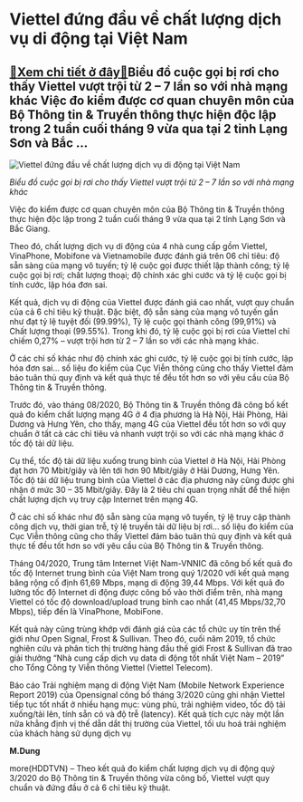 Viettel đứng đầu về chất lượng dịch vụ di động tại Việt Nam
===========================================================

[:gift:Xem chi tiết ở đây:gift:](https://hddtvn.com/viettel-dung-dau-ve-chat-luong-dich-vu-di-dong-tai-viet-nam/)Biểu đồ cuộc gọi bị rơi cho thấy Viettel vượt trội từ 2 – 7 lần so với nhà mạng khác Việc đo kiểm được cơ quan chuyên môn của Bộ Thông tin & Truyền thông thực hiện độc lập trong 2 tuần cuối tháng 9 vừa qua tại 2 tỉnh Lạng Sơn và Bắc …
------------------------------------------------------------------------------------------------------------------------------------------------------------------------------------------------------------------------------------------





![Viettel đứng đầu về chất lượng dịch vụ di động tại Việt Nam](https://hddtvn.com/wp-content/uploads/2021/01/1447_Bieu_do_cuoc_goi_bi_roi.png "Viettel đứng đầu về chất lượng dịch vụ di động tại Việt Nam")



*Biểu đồ cuộc gọi bị rơi cho thấy Viettel vượt trội từ 2 – 7 lần so với nhà mạng khác*






Việc đo kiểm được cơ quan chuyên môn của Bộ Thông tin & Truyền thông thực hiện độc lập trong 2 tuần cuối tháng 9 vừa qua tại 2 tỉnh Lạng Sơn và Bắc Giang.


Theo đó, chất lượng dịch vụ di động của 4 nhà cung cấp gồm Viettel, VinaPhone, Mobifone và Vietnamobile được đánh giá trên 06 chỉ tiêu: độ sẵn sàng của mạng vô tuyến; tỷ lệ cuộc gọi được thiết lập thành công; tỷ lệ cuộc gọi bị rơi; chất lượng thoại; độ chính xác ghi cước và tỷ lệ cuộc gọi bị tính cước, lập hóa đơn sai.


Kết quả, dịch vụ di động của Viettel được đánh giá cao nhất, vượt quy chuẩn của cả 6 chỉ tiêu kỹ thuật. Đặc biệt, độ sẵn sàng của mạng vô tuyến gần như đạt tỷ lệ tuyệt đối (99.99%), Tỷ lệ cuộc gọi thành công (99,91%) và Chất lượng thoại (99.55%). Trong khi đó, tỷ lệ cuộc gọi bị rơi của Viettel chỉ chiếm 0,27% – vượt trội hơn từ 2 – 7 lần so với các nhà mạng khác.


Ở các chỉ số khác như độ chính xác ghi cước, tỷ lệ cuộc gọi bị tính cước, lập hóa đơn sai… số liệu đo kiểm của Cục Viễn thông cũng cho thấy Viettel đảm bảo tuân thủ quy định và kết quả thực tế đều tốt hơn so với yêu cầu của Bộ Thông tin & Truyền thông.


Trước đó, vào tháng 08/2020, Bộ Thông tin & Truyền thông đã công bố kết quả đo kiểm chất lượng mạng 4G ở 4 địa phương là Hà Nội, Hải Phòng, Hải Dương và Hưng Yên, cho thấy, mạng 4G của Viettel đều tốt hơn so với quy chuẩn ở tất cả các chỉ tiêu và nhanh vượt trội so với các nhà mạng khác ở tốc độ tải dữ liệu.


Cụ thể, tốc độ tải dữ liệu xuống trung bình của Viettel ở Hà Nội, Hải Phòng đạt hơn 70 Mbit/giây và lên tới hơn 90 Mbit/giây ở Hải Dương, Hưng Yên. Tốc độ tải dữ liệu trung bình của Viettel ở các địa phương này cũng được ghi nhận ở mức 30 – 35 Mbit/giây. Đây là 2 tiêu chí quan trọng nhất để thể hiện chất lượng dịch vụ truy cập Internet trên mạng 4G.


Ở các chỉ số khác như độ sẵn sàng của mạng vô tuyến, tỷ lệ truy cập thành công dịch vụ, thời gian trễ, tỷ lệ truyền tải dữ liệu bị rơi… số liệu đo kiểm của Cục Viễn thông cũng cho thấy Viettel đảm bảo tuân thủ quy định và kết quả thực tế đều tốt hơn so với yêu cầu của Bộ Thông tin & Truyền thông.


Tháng 04/2020, Trung tâm Internet Việt Nam-VNNIC đã công bố kết quả đo tốc độ Internet trung bình của Việt Nam trong quý 1/2020 với kết quả mạng băng rộng cố định 61,69 Mbps, mạng di động 39,44 Mbps. Với kết quả đo lường tốc độ Internet di động được công bố vào thời điểm trên, nhà mạng Viettel có tốc độ download/upload trung bình cao nhất (41,45 Mbps/32,70 Mbps), tiếp đến là VinaPhone, MobiFone.


Kết quả này cũng trùng khớp với đánh giá của các tổ chức uy tín trên thế giới như Open Signal, Frost & Sullivan. Theo đó, cuối năm 2019, tổ chức nghiên cứu và phân tích thị trường hàng đầu thế giới Frost & Sullivan đã trao giải thưởng “Nhà cung cấp dịch vụ data di động tốt nhất Việt Nam – 2019” cho Tổng Công ty Viễn thông Viettel (Viettel Telecom).


Báo cáo Trải nghiệm mạng di động Việt Nam (Mobile Network Experience Report 2019) của Opensignal công bố tháng 3/2020 cũng ghi nhận Viettel tiếp tục tốt nhất ở nhiều hạng mục: vùng phủ, trải nghiệm video, tốc độ tải xuống/tải lên, tính sẵn có và độ trễ (latency). Kết quả tích cực này một lần nữa khẳng định vị thế dẫn dắt thị trường của Viettel, tối ưu hoá trải nghiệm của khách hàng sử dụng dịch vụ




**M.Dung**



more(HDDTVN) – Theo kết quả đo kiểm chất lượng dịch vụ di động quý 3/2020 do Bộ Thông tin & Truyền thông vừa công bố, Viettel vượt quy chuẩn và đứng đầu ở cả 6 chỉ tiêu kỹ thuật.

